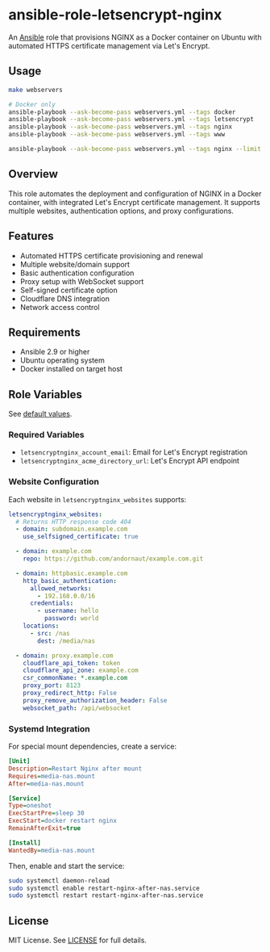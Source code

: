 # ansible-role-letsencrypt-nginx

An [Ansible](https://www.ansible.com/) role that provisions NGINX as a Docker container on Ubuntu with automated HTTPS certificate management via Let's Encrypt.

## Usage

```bash
make webservers

# Docker only
ansible-playbook --ask-become-pass webservers.yml --tags docker
ansible-playbook --ask-become-pass webservers.yml --tags letsencrypt
ansible-playbook --ask-become-pass webservers.yml --tags nginx
ansible-playbook --ask-become-pass webservers.yml --tags www

ansible-playbook --ask-become-pass webservers.yml --tags nginx --limit webserverhostname1
```

## Overview

This role automates the deployment and configuration of NGINX in a Docker container, with integrated Let's Encrypt certificate management. It supports multiple websites, authentication options, and proxy configurations.

## Features

- Automated HTTPS certificate provisioning and renewal
- Multiple website/domain support
- Basic authentication configuration
- Proxy setup with WebSocket support
- Self-signed certificate option
- Cloudflare DNS integration
- Network access control

## Requirements

- Ansible 2.9 or higher
- Ubuntu operating system
- Docker installed on target host

## Role Variables

See [default values](./defaults/main.yml).

### Required Variables

- `letsencryptnginx_account_email`: Email for Let's Encrypt registration
- `letsencryptnginx_acme_directory_url`: Let's Encrypt API endpoint

### Website Configuration

Each website in `letsencryptnginx_websites` supports:

```yaml
letsencryptnginx_websites:
  # Returns HTTP response code 404
  - domain: subdomain.example.com
    use_selfsigned_certificate: true

  - domain: example.com
    repo: https://github.com/andornaut/example.com.git

  - domain: httpbasic.example.com
    http_basic_authentication:
      allowed_networks:
        - 192.168.0.0/16
      credentials:
        - username: hello
          password: world
    locations:
      - src: /nas
        dest: /media/nas

  - domain: proxy.example.com
    cloudflare_api_token: token
    cloudflare_api_zone: example.com
    csr_commonName: *.example.com
    proxy_port: 8123
    proxy_redirect_http: False
    proxy_remove_authorization_header: False
    websocket_path: /api/websocket
```

### Systemd Integration

For special mount dependencies, create a service:

```ini
[Unit]
Description=Restart Nginx after mount
Requires=media-nas.mount
After=media-nas.mount

[Service]
Type=oneshot
ExecStartPre=sleep 30
ExecStart=docker restart nginx
RemainAfterExit=true

[Install]
WantedBy=media-nas.mount
```

Then, enable and start the service:

```bash
sudo systemctl daemon-reload
sudo systemctl enable restart-nginx-after-nas.service
sudo systemctl restart restart-nginx-after-nas.service
```

## License

MIT License. See [LICENSE](../../LICENSE) for full details.
